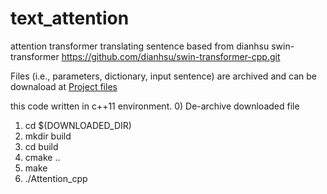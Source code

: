# text_attention
attention transformer translating sentence based from dianhsu swin-transformer https://github.com/dianhsu/swin-transformer-cpp.git

Files (i.e., parameters, dictionary, input sentence) are archived and can be downaload at [Project files](https://drive.google.com/drive/folders/17wloS01iR_vWAiZKwJCC8_3HH8-uIaxR?usp=sharing)

this code written in c++11 environment.
0) De-archive downloaded file
1) cd $(DOWNLOADED_DIR)
2) mkdir build
3) cd build
4) cmake ..
4) make
5) ./Attention_cpp <YOUR OPTIONS>
